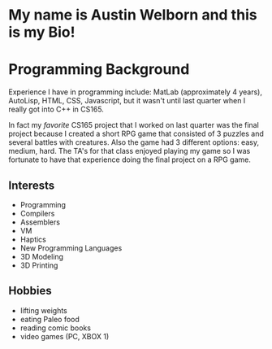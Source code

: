# My name is Austin Welborn and this is my Bio!

# Programming Background
Experience I have in programming include:  MatLab (approximately 4 years), AutoLisp, HTML, CSS, Javascript, but it wasn't until last quarter when I really got into C++ in CS165.

In fact my *favorite* CS165 project that I worked on last quarter was the final project because I created a short RPG game that consisted of 3 puzzles and several battles with creatures. Also the game had 3 different options: easy, medium, hard.  The TA's for that class enjoyed playing my game so I was fortunate to have that experience doing the final project on a RPG game.

## Interests
* Programming
* Compilers
* Assemblers
* VM
* Haptics
* New Programming Languages
* 3D Modeling
* 3D Printing

## Hobbies
* lifting weights
* eating Paleo food
* reading comic books
* video games (PC, XBOX 1)
